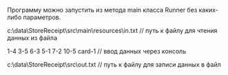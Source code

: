 Программу можно запустить из метода main класса Runner без каких-либо параметров.

c:\data\StoreReceipt\src\main\resources\in.txt // путь к файлу для чтения данных из файла

1-4 3-5 6-3 5-1 7-2 10-5 card-1 // ввод данных через консоль

c:\data\StoreReceipt\src\out.txt // путь к файлу для записи данных в файл